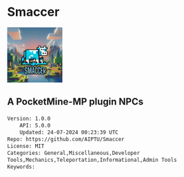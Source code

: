 # Smaccer
<img src="https://raw.githubusercontent.com/AIPTU/Smaccer/61d1b101d74287218442d5e48f7418bc9da85c4f/icon.png" width="128" height="128" />

## A PocketMine-MP plugin NPCs
```properties
Version: 1.0.0
    API: 5.0.0
    Updated: 24-07-2024 00:23:39 UTC
Repo: https://github.com/AIPTU/Smaccer
License: MIT
Categories: General,Miscellaneous,Developer Tools,Mechanics,Teleportation,Informational,Admin Tools
Keywords: 
```